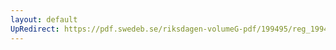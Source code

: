 ```yaml
---
layout: default
UpRedirect: https://pdf.swedeb.se/riksdagen-volumeG-pdf/199495/reg_199495/reg_199495_0226.pdf
---
```

